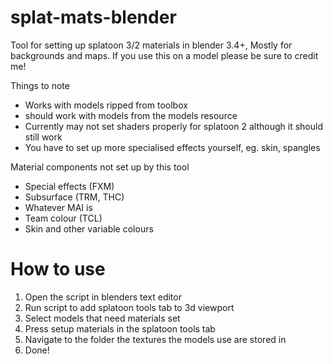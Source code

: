 # splat-mats-blender
Tool for setting up splatoon 3/2 materials in blender 3.4+, Mostly for backgrounds and maps.
If you use this on a model please be sure to credit me! 

Things to note
  - Works with models ripped from toolbox 
  - should work with models from the models resource
  - Currently may not set shaders properly for splatoon 2 although it should still work
  - You have to set up more specialised effects yourself, eg. skin, spangles

Material components not set up by this tool
  - Special effects (FXM)
  - Subsurface (TRM, THC)
  - Whatever MAI is
  - Team colour (TCL)
  - Skin and other variable colours
  
# How to use #

1. Open the script in blenders text editor
2. Run script to add splatoon tools tab to 3d viewport
3. Select models that need materials set
4. Press setup materials in the splatoon tools tab
5. Navigate to the folder the textures the models use are stored in
6. Done!

